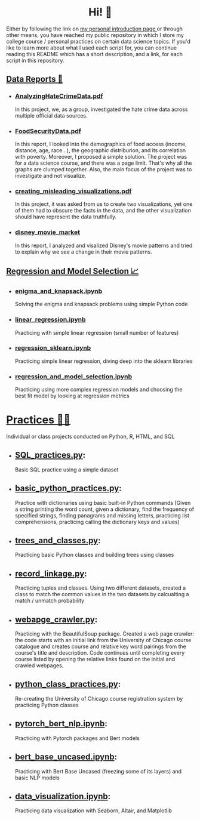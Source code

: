 <h1 align="center">Hi! 👋 </h1>

<p align="left">
Either by following the link on <a href="https://github.com/sudogakrc/sudogakrc" target="_blank" rel="noreferrer"> my personal introduction page </a> or through other means, you have reached my public repository in which I store my college course / personal practices on certain data science topics. If you'd like to learn more about what I used each script for, you can continue reading this README which has a short description, and a link, for each script in this repository.
</p>

## [Data Reports 📜](https://github.com/sudogakrc/Projects/tree/main/data_reports)
- ### [AnalyzingHateCrimeData.pdf](https://github.com/sudogakrc/Projects/blob/main/data_reports/AnalyzingHateCrimeData.pdf)
  In this project, we, as a group, investigated the hate crime data across multiple official data sources.
- ### [FoodSecurityData.pdf](https://github.com/sudogakrc/Projects/blob/main/data_reports/FoodSecurityData.pdf)
  In this report, I looked into the demographics of food access (income, distance, age, race...), the geographic distriburion, and its correlation with poverty. Moreover, I proposed a simple solution. The project was for a data science course, and there was a page limit. That's why all the graphs are clumped together. Also, the main focus of the project was to investigate and not visualize. 
- ### [creating_misleading_visualizations.pdf](https://github.com/sudogakrc/Projects/blob/main/data_reports/creating_misleading_visualizations.pdf)
  In this project, it was asked from us to create two visualizations, yet one of them had to obscure the facts in the data, and the other visualization should have represent the data truthfully. 
- ### [disney_movie_market](https://github.com/sudogakrc/Projects/tree/main/data_reports/disney_movie_market)
  In this report, I analyzed and visalized Disney's movie patterns and tried to explain why we see a change in their movie patterns.
## [Regression and Model Selection 📈](https://github.com/sudogakrc/Projects/tree/main/regression_and_model_selection)
- ### [enigma_and_knapsack.ipynb](https://github.com/sudogakrc/Projects/tree/main/regression_and_model_selection/enigma_and_knapsack.ipynb)
  Solving the enigma and knapsack problems using simple Python code
- ### [linear_regression.ipynb](https://github.com/sudogakrc/Projects/tree/main/regression_and_model_selection/linear_regression.ipynb)
  Practicing with simple linear regression (small number of features)
- ### [regression_sklearn.ipynb](https://github.com/sudogakrc/Projects/tree/main/regression_and_model_selection/regression_sklearn.ipynb)
  Practicing simple linear regression, diving deep into the sklearn libraries
- ### [regression_and_model_selection.ipynb](https://github.com/sudogakrc/Projects/tree/main/regression_and_model_selection/regression_and_model_selection.ipynb)
  Practicing using more complex regression models and choosing the best fit model by looking at regression metrics
# [Practices 👩‍💻](https://github.com/sudogakrc/Projects/tree/main/practices)
  Individual or class projects conducted on Python, R, HTML, and SQL
- ## [SQL_practices.py](https://github.com/sudogakrc/Projects/tree/main/practices/SQL_practices.py):
  Basic SQL practice using a simple dataset
- ## [basic_python_practices.py](https://github.com/sudogakrc/Projects/tree/main/practices):
  Practice with dictionaries using basic built-in Python commands
  (Given a string printing the word count, given a dictionary, find the frequency of specified strings, finding panagrams and missing letters, practicing list comprehensions, practicing calling the dictionary keys and values)
- ## [trees_and_classes.py](https://github.com/sudogakrc/Projects/tree/main/practices/trees_and_classes.py):
  Practicing basic Python classes and building trees using classes
- ## [record_linkage.py](https://github.com/sudogakrc/Projects/tree/main/practices/record_linkage.py):
  Practicing tuples and classes. Using two different datasets, created a class to match the common values in the two datasets by calcualting a match / unmatch probability
- ## [webapge_crawler.py](https://github.com/sudogakrc/Projects/tree/main/practices/webapge_crawler.py):
  Practicing with the BeautifulSoup package. Created a web page crawler: the code starts with an initial link from the University of Chicago course catalogue 
and creates course and relative key word pairings from the course's title and description. Code continues until completing every course listed by opening the relative links found on the initial and crawled webpages.
- ## [python_class_practices.py](https://github.com/sudogakrc/Projects/tree/main/practices/python_class_practices.py):
  Re-creating the University of Chicago course registration system by practicing Python classes
- ## [pytorch_bert_nlp.ipynb](https://github.com/sudogakrc/Projects/tree/main/practices/pytorch_bert_nlp.ipynb):
  Practicing with Pytorch packages and Bert models
- ## [bert_base_uncased.ipynb](https://github.com/sudogakrc/Projects/tree/main/practices/bert_base_uncased.ipynb):
  Practicing with Bert Base Uncased (freezing some of its layers) and basic NLP models
- ## [data_visualization.ipynb](https://github.com/sudogakrc/Projects/tree/main/practices/data_visualization.ipynb):
  Practicing data visualization with Seaborn, Altair, and Matplotlib
